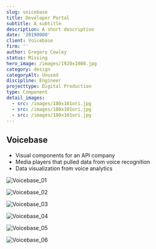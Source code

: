 ```yaml
---
slug: voicebase
title: Developer Portal
subtitle: A subtitle
description: A short description
date: '20190000'
client: Voicebase
firm: ''
author: Gregory Cowley
status: Missing
hero_image: /images/1920x1080.jpg
category: design
categoryAlt: Unused
discipline: Engineer
projecttype: Digital Production
type: Component
detail_images:
  - src: /images/180x101ori.jpg
  - src: /images/180x101ori.jpg
  - src: /images/180x101ori.jpg
---
```


## Voicebase
#### 
- Visual components for an API company
- Media players that pulled data from voice recognition
- Data visualization from voice analytics

![Voicebase_01](Voicebase_01.jpg)

![Voicebase_02](Voicebase_02.jpg)

![Voicebase_03](Voicebase_03.jpg)

![Voicebase_04](Voicebase_04.jpg)

![Voicebase_05](Voicebase_05.jpg)

![Voicebase_06](Voicebase_06.jpg)
